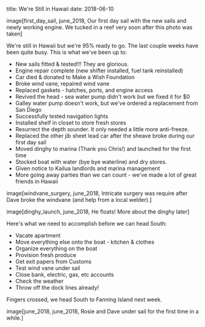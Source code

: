 title: We're Still in Hawaii
date: 2018-06-10

image[first_day_sail, june_2018, Our first day sail with the new sails and newly working engine.  We tucked in a reef very soon after this photo was taken]

We're still in Hawaii but we're 95% ready to go.  The last couple weeks have
been quite busy.  This is what we've been up to:

* New sails fitted & tested!!! They are glorious.
* Engine repair complete (new shifter installed, fuel tank reinstalled)
* Car died & donated to Make a Wish Foundation
* Broke wind vane, repaired wind vane
* Replaced gaskets - hatches, ports, and engine access
* Revived the head - sea water pump didn't work but we fixed it for $0
* Galley water pump doesn't work, but we've ordered a replacement from San Diego
* Successfully tested navigation lights
* Installed shelf in closet to store fresh stores
* Resurrect the depth sounder.  It only needed a little more anti-freeze.
* Replaced the other jib sheet lead car after the sheave broke during our first day sail
* Moved dinghy to marina (Thank you Chris!) and launched for the first time
* Stocked boat with water (bye bye waterline) and dry stores.
* Given notice to Kailua landlords and marina management
* More going away parties than we can count - we've made a lot of great friends in Hawaii

image[windvane_surgery, june_2018, Intricate surgery was require after Dave broke the windvane (and help from a local welder).]

image[dinghy_launch, june_2018, He floats! More about the dinghy later]

Here's what we need to accomplish before we can head South:

* Vacate apartment
* Move everything else onto the boat - kitchen & clothes
* Organize everything on the boat
* Provision fresh produce
* Get exit papers from Customs
* Test wind vane under sail
* Close bank, electric, gas, etc accounts
* Check the weather
* Throw off the dock lines already!

Fingers crossed, we head South to Fanning Island next week.

image[june_2018, june_2018, Rosie and Dave under sail for the first time in a while.]

